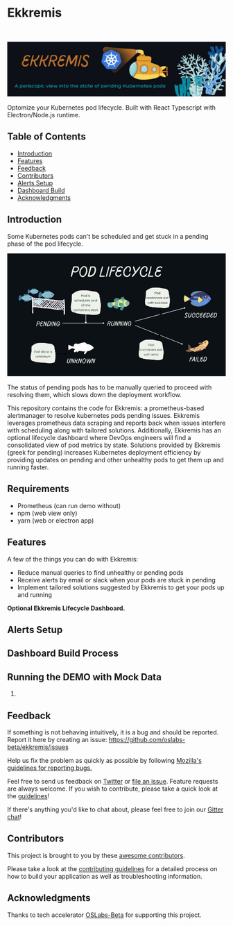 <h1 align="left"> Ekkremis </h1> <br>
<p align="left">
  <a href="[https://gitpoint.co/](https://github.com/oslabs-beta/Ekkremis)"> 
    <img alt="Ekkremis Banner" title="Ekkremis Banner" src="./src/img/Ekkremis_Banner.jpg" width="650">
  </a>
</p>

<p align="left">
  Optomize your Kubernetes pod lifecycle. Built with React Typescript with Electron/Node.js runtime.
</p>

<!-- START doctoc generated TOC please keep comment here to allow auto update -->
<!-- DON'T EDIT THIS SECTION, INSTEAD RE-RUN doctoc TO UPDATE -->
## Table of Contents

- [Introduction](#introduction)
- [Features](#features)
- [Feedback](#feedback)
- [Contributors](#contributors)
- [Alerts Setup](#alerts-setup)
- [Dashboard Build](#dashboard-build)
- [Acknowledgments](#acknowledgments)

<!-- END doctoc generated TOC please keep comment here to allow auto update -->
## Introduction

<!-- [![All Contributors](https://img.shields.io/badge/all_contributors-5-orange.svg?style=flat-square)](./CONTRIBUTORS.md)
[![PRs Welcome](https://img.shields.io/badge/PRs-welcome-brightgreen.svg?style=flat-square)](http://makeapullrequest.com) -->

Some Kubernetes pods can't be scheduled and get stuck in a pending phase of the pod lifecycle. 

<p align="left">
  <img src = "./src/img/pod_lifecycle.jpg" width=650>
</p>

The status of pending pods has to be manually queried to proceed with resolving them, which slows down the deployment workflow. 

This repository contains the code for Ekkremis: a prometheus-based alertmanager to resolve kubernetes pods pending issues. Ekkremis leverages prometheus data scraping and reports back when issues interfere with scheduling along with tailored solutions. Additionally, Ekkremis has an optional lifecycle dashboard where DevOps engineers will find a consolidated view of pod metrics by state. Solutions provided by Ekkremis (greek for pending) increases Kubernetes deployment efficiency by providing updates on pending and other unhealthy pods to get them up and running faster. 

## Requirements
- Prometheus (can run demo without)
- npm (web view only)
- yarn (web or electron app)

## Features

A few of the things you can do with Ekkremis:

* Reduce manual queries to find unhealthy or pending pods 
* Receive alerts by email or slack when your pods are stuck in pending
* Implement tailored solutions suggested by Ekkremis to get your pods up and running


**Optional Ekkremis Lifecycle Dashboard.**
<!-- 
<p align="left">
  <img src = "./src/img/charts.png" width=350>
</p>

<p align="left">
  <img src = "./src/img/charts.png" width=700>
</p> -->


## Alerts Setup
<!-- 
1. `npm install` will download dependencies..
2. `pendingPods-PrometheusRulesFile.yml` contains .... -->

## Dashboard Build Process

<!-- - Follow the [React Native Guide](https://facebook.github.io/react-native/docs/getting-started.html) for getting started building a project with native code. **A Mac is required if you wish to develop for iOS.**
- Clone or download the repo
- `yarn` to install dependencies
- `yarn run link` to link react-native dependencies
- `yarn start:ios` to start the packager and run the app in the iOS simulator (`yarn start:ios:logger` will boot the application with [redux-logger](<https://github.com/evgenyrodionov/redux-logger>))
- `yarn start:android` to start the packager and run the app in the the Android device/emulator (`yarn start:android:logger` will boot the application with [redux-logger](https://github.com/evgenyrodionov/redux-logger)) -->

## Running the DEMO with Mock Data

1. 

## Feedback

If something is not behaving intuitively, it is a bug and should be reported.
Report it here by creating an issue: https://github.com/oslabs-beta/ekkremis/issues

Help us fix the problem as quickly as possible by following [Mozilla's guidelines for reporting bugs.](https://developer.mozilla.org/en-US/docs/Mozilla/QA/Bug_writing_guidelines#General_Outline_of_a_Bug_Report)

Feel free to send us feedback on [Twitter](https://twitter.com/gitpointapp) or [file an issue](https://github.com/gitpoint/git-point/issues/new). Feature requests are always welcome. If you wish to contribute, please take a quick look at the [guidelines](./CONTRIBUTING.md)!

If there's anything you'd like to chat about, please feel free to join our [Gitter chat](https://gitter.im/git-point)!

## Contributors

This project is brought to you by these [awesome contributors](./CONTRIBUTORS.md).

Please take a look at the [contributing guidelines](./CONTRIBUTING.md) for a detailed process on how to build your application as well as troubleshooting information.

## Acknowledgments

Thanks to tech accelerator [OSLabs-Beta](https://github.com/oslabs-beta) for supporting this project.

